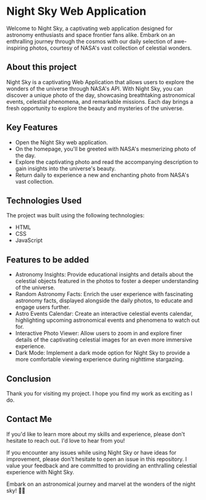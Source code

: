 # Night Sky Web Application
Welcome to Night Sky, a captivating web application designed for astronomy enthusiasts and space frontier fans alike. Embark on an enthralling journey through the cosmos with our daily selection of awe-inspiring photos, courtesy of NASA's vast collection of celestial wonders.


## About this project
Night Sky is a captivating Web Application that allows users to explore the wonders of the universe through NASA's API. With Night Sky, you can discover a unique photo of the day, showcasing breathtaking astronomical events, celestial phenomena, and remarkable missions. Each day brings a fresh opportunity to explore the beauty and mysteries of the universe.


## Key Features
- Open the Night Sky web application.
- On the homepage, you'll be greeted with NASA's mesmerizing photo of the day.
- Explore the captivating photo and read the accompanying description to gain insights into the universe's beauty.
- Return daily to experience a new and enchanting photo from NASA's vast collection.


## Technologies Used
The project was built using the following technologies:
- HTML
- CSS
- JavaScript


## Features to be added
- Astronomy Insights: Provide educational insights and details about the celestial objects featured in the photos to foster a deeper understanding of the universe.
- Random Astronomy Facts: Enrich the user experience with fascinating astronomy facts, displayed alongside the daily photos, to educate and engage users further.
- Astro Events Calendar: Create an interactive celestial events calendar, highlighting upcoming astronomical events and phenomena to watch out for.
- Interactive Photo Viewer: Allow users to zoom in and explore finer details of the captivating celestial images for an even more immersive experience.
- Dark Mode: Implement a dark mode option for Night Sky to provide a more comfortable viewing experience during nighttime stargazing.


## Conclusion
Thank you for visiting my project. I hope you find my work as exciting as I do.


## Contact Me
If you'd like to learn more about my skills and experience, please don't hesitate to reach out. I'd love to hear from you!

If you encounter any issues while using Night Sky or have ideas for improvement, please don't hesitate to open an issue in this repository. I value your feedback and are committed to providing an enthralling celestial experience with Night Sky.

Embark on an astronomical journey and marvel at the wonders of the night sky! 🌌✨